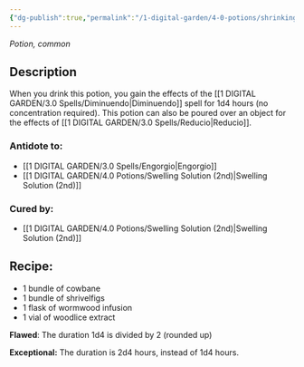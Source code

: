 ```yaml
---
{"dg-publish":true,"permalink":"/1-digital-garden/4-0-potions/shrinking-solution-3rd/"}
---
```


*Potion, common* 

## Description

When you drink this potion, you gain the effects of the [[1 DIGITAL GARDEN/3.0 Spells/Diminuendo\|Diminuendo]] spell for 1d4 hours (no concentration required). This potion can also be poured over an object for the effects of [[1 DIGITAL GARDEN/3.0 Spells/Reducio\|Reducio]].

### Antidote to: 
- [[1 DIGITAL GARDEN/3.0 Spells/Engorgio\|Engorgio]] 
- [[1 DIGITAL GARDEN/4.0 Potions/Swelling Solution (2nd)\|Swelling Solution (2nd)]]

### Cured by:
- [[1 DIGITAL GARDEN/4.0 Potions/Swelling Solution (2nd)\|Swelling Solution (2nd)]]

## Recipe:

- 1 bundle of cowbane
- 1 bundle of shrivelfigs
- 1 flask of wormwood infusion
- 1 vial of woodlice extract

**Flawed**:
The duration 1d4 is divided by 2 (rounded up)

**Exceptional:** 
The duration is 2d4 hours, instead of 1d4 hours.